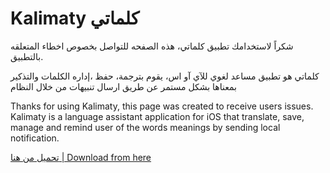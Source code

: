 # Kalimaty كلماتي
شكراً لاستخدامك تطبيق كلماتي، هذه الصفحه للتواصل بخصوص اخطاء المتعلقه بالتطبيق.

كلماتي هو تطبيق مساعد لغوي للآي آو اس، يقوم بترجمة، حفظ ،إداره الكلمات والتذكير بمعناها بشكل مستمر عن طريق ارسال تنبيهات من خلال النظام

Thanks for using Kalimaty, this page was created to receive users issues.
Kalimaty is a language assistant application for iOS that translate, save, manage and remind user of the words meanings by sending local notification.

[تحميل من هنا | Download from here](https://apps.apple.com/sa/app/%D9%83%D9%84%D9%85%D8%A7%D8%AA%D9%8A/id1561666117)
